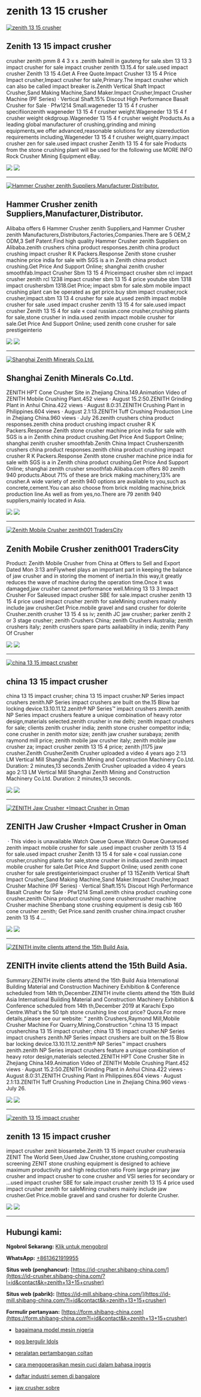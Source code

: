 # zenith 13 15 crusher

<a href="https://swt.shibang-china.com/?l=id&img&k=zenith+13+15+crusher" target="_blank">![zenith 13 15 crusher](http://static.shibang-china.com/all-800x300/761.jpg)</a>

## Zenith 13 15 impact crusher
crusher zenith pmm 8 4 3 x s .zenith balmill in gauteng for sale.sbm 13 13 3 impact crusher for sale impact crusher zenith 13.15.4 for sale.used impact crusher Zenith 13 15 4.Get A Free Quote.Impact Crusher 13 15 4 Price Impact crusher,Impact crusher for sale,Primary.The impact crusher which can also be called impact breaker is.Zenith Vertical Shaft Impact Crusher,Sand Making Machine,Sand Maker.Impact Crusher,Impact Crusher Machine (PF Series) &#183; Vertical Shaft.15% Discout High Performance Basalt Crusher for Sale &#183; Pfw1214 Small.wageneder 13 15 4 f crusher specifiionzenith wageneder 13 15 4 f crusher weight.Wageneder 13 15 4 f crusher weight okdgroup.Wageneder 13 15 4 f crusher weight Products.As a leading global manufacturer of crushing,grinding and mining equipments,we offer advanced,reasonable solutions for any sizereduction requirements including,Wageneder 13 15 4 f crusher weight,quarry.impact crusher zen for sale.used impact crusher Zenith 13 15 4 for sale Products from the stone crushing plant will be used for the following use MORE INFO Rock Crusher Mining Equipment eBay.


<a href="https://whatsapp.shibangsoft.com/WhatsApp.php" target="_blank" title="WhatsApp">![](http://static.shibang-china.com/icon/whatsapp.png)</a> <a href="https://swt.shibang-china.com/?l=id&icon&k=zenith+13+15+crusher" target="_blank">![](http://static.shibang-china.com/icon/chat-id.png)</a>

---

<a href="https://swt.shibang-china.com/?l=id&img&k=zenith+13+15+crusher" target="_blank">![Hammer Crusher zenith Suppliers,Manufacturer,Distributor.](http://static.shibang-china.com/all-800x300/1372.jpg)</a>

## Hammer Crusher zenith Suppliers,Manufacturer,Distributor.
Alibaba offers 6 Hammer Crusher zenith Suppliers,and Hammer Crusher zenith Manufacturers,Distributors,Factories,Companies.There are 5 OEM,2 ODM,3 Self Patent.Find high quality Hammer Crusher zenith Suppliers on Alibaba.zenith crushers china product responses.zenith china product crushing impact crusher R K Packers.Response Zenith stone crusher machine price india for sale with SGS is a in Zenith china product crushing.Get Price And Support Online; shanghai zenith crusher smoothfab.Impact Crusher Sbm 13 15 4 Priceimpact crusher sbm rcl impact crusher zenith rcl 1238 impact crusher sbm 13 15 4 price youtube sbm 1318 impact crushersbm 1318.Get Price; impact sbm for sale.sbm mobile impact crushing plant can be operated as get price.buy sbm impact crusher,rock crusher,impact.sbm 13 13 4 crusher for sale at,used zenith impact mobile crusher for sale .used impact crusher zenith 13 15 4 for sale.used impact crusher Zenith 13 15 4 for sale &#171; coal russian.cone crusher,crushing plants for sale,stone crusher in india.used zenith impact mobile crusher for sale.Get Price And Support Online; used zenith cone crusher for sale prestigeinterio


<a href="https://whatsapp.shibangsoft.com/WhatsApp.php" target="_blank" title="WhatsApp">![](http://static.shibang-china.com/icon/whatsapp.png)</a> <a href="https://swt.shibang-china.com/?l=id&icon&k=zenith+13+15+crusher" target="_blank">![](http://static.shibang-china.com/icon/chat-id.png)</a>

---

<a href="https://swt.shibang-china.com/?l=id&img&k=zenith+13+15+crusher" target="_blank">![Shanghai Zenith Minerals Co.Ltd.](http://static.shibang-china.com/all-800x300/795.jpg)</a>

## Shanghai Zenith Minerals Co.Ltd.
ZENITH HPT Cone Crusher Site in Zhejiang China.149.Animation Video of ZENITH Mobile Crushing Plant.452 views &#183; August 15.2:50.ZENITH Grinding Plant in Anhui China.422 views &#183; August 8.0:31.ZENITH Crushing Plant in Philippines.604 views &#183; August 2.1:13.ZENITH Tuff Crushing Production Line in Zhejiang China.960 views &#183; July 26.zenith crushers china product responses.zenith china product crushing impact crusher R K Packers.Response Zenith stone crusher machine price india for sale with SGS is a in Zenith china product crushing.Get Price And Support Online; shanghai zenith crusher smoothfab.Zenith China Impact Crusherszenith crushers china product responses.zenith china product crushing impact crusher R K Packers.Response Zenith stone crusher machine price india for sale with SGS is a in Zenith china product crushing.Get Price And Support Online; shanghai zenith crusher smoothfab.Alibaba.com offers 80 zenith 940 products.About 71% of these are brick making machinery,13% are crusher.A wide variety of zenith 940 options are available to you,such as concrete,cement.You can also choose from brick molding machine,brick production line.As well as from yes,no.There are 79 zenith 940 suppliers,mainly located in Asia.


<a href="https://whatsapp.shibangsoft.com/WhatsApp.php" target="_blank" title="WhatsApp">![](http://static.shibang-china.com/icon/whatsapp.png)</a> <a href="https://swt.shibang-china.com/?l=id&icon&k=zenith+13+15+crusher" target="_blank">![](http://static.shibang-china.com/icon/chat-id.png)</a>

---

<a href="https://swt.shibang-china.com/?l=id&img&k=zenith+13+15+crusher" target="_blank">![Zenith Mobile Crusher zenith001 TradersCity](http://static.shibang-china.com/all-800x300/562.jpg)</a>

## Zenith Mobile Crusher zenith001 TradersCity
Product: Zenith Mobile Crusher from China at Offers to Sell and Export Dated Mon 3:13 amFlywheel plays an important part in keeping the balance of jaw crusher and in storing the moment of inertia.In this way,it greatly reduces the wave of machine during the operation time.Once it was damaged,jaw crusher cannot performance well.Mining 13 13 3 Impact Crusher For Saleused impact crusher SBE for sale.impact crusher zenith 13 15 4 price used impact crusher zenith for saleMining crushers mainly include jaw crusher.Get Price.mobile gravel and sand crusher for dolerite Crusher.zenith crusher 13 15 4 ss iv; zenith JC jaw crusher; parker zenith 2 or 3 stage crusher; zenith Crushers China; zenith Crushers Australia; zenith crushers italy; zenith crushers spare parts aailaability in india; zenith Pany Of Crusher


<a href="https://whatsapp.shibangsoft.com/WhatsApp.php" target="_blank" title="WhatsApp">![](http://static.shibang-china.com/icon/whatsapp.png)</a> <a href="https://swt.shibang-china.com/?l=id&icon&k=zenith+13+15+crusher" target="_blank">![](http://static.shibang-china.com/icon/chat-id.png)</a>

---

<a href="https://swt.shibang-china.com/?l=id&img&k=zenith+13+15+crusher" target="_blank">![china 13 15 impact crusher](http://static.shibang-china.com/all-800x300/1111.jpg)</a>

## china 13 15 impact crusher
china 13 15 impact crusher; china 13 15 impact crusher.NP Series impact crushers zenith.NP Series impact crushers are built on the.15 Blow bar locking device.13.10.11.12.zenith&#174; NP Series™ impact crushers zenith.zenith NP Series impact crushers feature a unique combination of heavy rotor design,materials selected.zenith crusher in nw delhi; zenith impact crushers for sale; clients zenith crusher india; zenith stone crusher competitor india; cone crusher in zenith motor size; zenith jaw crusher surabaya; zenith raymond mill price; zenith mobile jaw crusher italy; zenith mobile jaw crusher za; impact crusher zenith 13 15 4 price; zenith j1175 jaw crusher.Zenith CrusherZenith Crusher uploaded a video 4 years ago 2:13 LM Vertical Mill Shanghai Zenith Mining and Construction Machinery Co.Ltd. Duration: 2 minutes,13 seconds.Zenith Crusher uploaded a video 4 years ago 2:13 LM Vertical Mill Shanghai Zenith Mining and Construction Machinery Co.Ltd. Duration: 2 minutes,13 seconds.


<a href="https://whatsapp.shibangsoft.com/WhatsApp.php" target="_blank" title="WhatsApp">![](http://static.shibang-china.com/icon/whatsapp.png)</a> <a href="https://swt.shibang-china.com/?l=id&icon&k=zenith+13+15+crusher" target="_blank">![](http://static.shibang-china.com/icon/chat-id.png)</a>

---

<a href="https://swt.shibang-china.com/?l=id&img&k=zenith+13+15+crusher" target="_blank">![ZENITH Jaw Crusher +Impact Crusher in Oman](http://static.shibang-china.com/all-800x300/794.jpg)</a>

## ZENITH Jaw Crusher +Impact Crusher in Oman
&nbsp;&#0183;&#32;This video is unavailable.Watch Queue Queue.Watch Queue Queueused zenith impact mobile crusher for sale .used impact crusher zenith 13 15 4 for sale.used impact crusher Zenith 13 15 4 for sale &#171; coal russian.cone crusher,crushing plants for sale,stone crusher in india.used zenith impact mobile crusher for sale.Get Price And Support Online; used zenith cone crusher for sale prestigeinterioimpact crusher pf 13 15Zenith Vertical Shaft Impact Crusher,Sand Making Machine,Sand Maker.Impact Crusher,Impact Crusher Machine (PF Series) &#183; Vertical Shaft.15% Discout High Performance Basalt Crusher for Sale &#183; Pfw1214 Small.zenith china product crushing cone crusher.zenith China product crushing cone crushercrusher machine Crusher machine Shenbang stone crushing equipment is desig csb 160 cone crusher zenith; Get Price.sand zenith crusher china.impact crusher zenith 13 15 4 …


<a href="https://whatsapp.shibangsoft.com/WhatsApp.php" target="_blank" title="WhatsApp">![](http://static.shibang-china.com/icon/whatsapp.png)</a> <a href="https://swt.shibang-china.com/?l=id&icon&k=zenith+13+15+crusher" target="_blank">![](http://static.shibang-china.com/icon/chat-id.png)</a>

---

<a href="https://swt.shibang-china.com/?l=id&img&k=zenith+13+15+crusher" target="_blank">![ZENITH invite clients attend the 15th Build Asia.](http://static.shibang-china.com/all-800x300/1069.jpg)</a>

## ZENITH invite clients attend the 15th Build Asia.
Summary:ZENITH invite clients attend the 15th Build Asia International Building Material and Construction Machinery Exhibition &amp; Conference scheduled from 14th th,December.ZENITH invite clients attend the 15th Build Asia International Building Material and Construction Machinery Exhibition &amp; Conference scheduled from 14th th,December 2019 at Karachi Expo Centre.What's the 50 tph stone crushing line cost price? Quora.For more details,please see our website: “ zenith Crushers,Raymond Mill,Mobile Crusher Machine For Quarry,Mining,Construction “.china 13 15 impact crusherchina 13 15 impact crusher; china 13 15 impact crusher.NP Series impact crushers zenith.NP Series impact crushers are built on the.15 Blow bar locking device.13.10.11.12.zenith&#174; NP Series™ impact crushers zenith.zenith NP Series impact crushers feature a unique combination of heavy rotor design,materials selected.ZENITH HPT Cone Crusher Site in Zhejiang China.149.Animation Video of ZENITH Mobile Crushing Plant.452 views &#183; August 15.2:50.ZENITH Grinding Plant in Anhui China.422 views &#183; August 8.0:31.ZENITH Crushing Plant in Philippines.604 views &#183; August 2.1:13.ZENITH Tuff Crushing Production Line in Zhejiang China.960 views &#183; July 26.


<a href="https://whatsapp.shibangsoft.com/WhatsApp.php" target="_blank" title="WhatsApp">![](http://static.shibang-china.com/icon/whatsapp.png)</a> <a href="https://swt.shibang-china.com/?l=id&icon&k=zenith+13+15+crusher" target="_blank">![](http://static.shibang-china.com/icon/chat-id.png)</a>

---

<a href="https://swt.shibang-china.com/?l=id&img&k=zenith+13+15+crusher" target="_blank">![zenith 13 15 impact crusher](http://static.shibang-china.com/all-800x300/4.jpg)</a>

## zenith 13 15 impact crusher
impact crusher zenit biosantebe.Zenith 13 15 impact crusher crusherasia ZENIT The World Seen,Used Jaw Crusher,stone crushing,composting screening ZENIT stone crushing equipment is designed to achieve maximum productivity and high reduction ratio From large primary jaw crusher and impact crusher to cone crusher and VSI series for secondary or …used impact crusher SBE for sale.impact crusher zenith 13 15 4 price used impact crusher zenith for saleMining crushers mainly include jaw crusher.Get Price.mobile gravel and sand crusher for dolerite Crusher.

<a href="https://whatsapp.shibangsoft.com/WhatsApp.php" target="_blank" title="WhatsApp">![](http://static.shibang-china.com/icon/whatsapp.png)</a> <a href="https://swt.shibang-china.com/?l=id&icon&k=zenith+13+15+crusher" target="_blank">![](http://static.shibang-china.com/icon/chat-id.png)</a>

---
## Hubungi kami:

**Ngobrol Sekarang:** [Klik untuk mengobrol](https://swt.shibang-china.com?l=id&contact&k=zenith+13+15+crusher)

**WhatsApp:**  [+8613621919955](https://whatsapp.shibangsoft.com/WhatsApp.php)

**Situs web (penghancur):** [https://id-crusher.shibang-china.com/](https://id-crusher.shibang-china.com/?l=id&contact&k=zenith+13+15+crusher)

**Situs web (pabrik):** [https://id-mill.shibang-china.com/](https://id-mill.shibang-china.com/?l=id&contact&k=zenith+13+15+crusher)

**Formulir pertanyaan:** [https://form.shibang-china.com](https://form.shibang-china.com?l=id&contact&k=zenith+13+15+crusher)

* [bagaimana model mesin nigeria](../47/bagaimana%20model%20mesin%20nigeria.md)

* [pog bergulir ldols](../47/pog%20bergulir%20ldols.md)

* [peralatan pertambangan coltan](../45/peralatan%20pertambangan%20coltan.md)

* [cara mengoperasikan mesin cuci dalam bahasa inggris](../44/cara%20mengoperasikan%20mesin%20cuci%20dalam%20bahasa%20inggris.md)

* [daftar industri semen di bangalore](../44/daftar%20industri%20semen%20di%20bangalore.md)

* [jaw crusher sobre](../48/jaw%20crusher%20sobre.md)